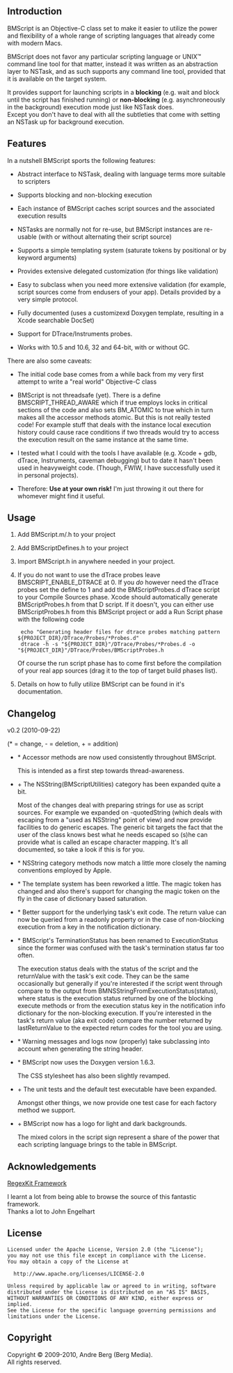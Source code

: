 Introduction
------------

BMScript is an Objective-C class set to make it easier to utilize the power and flexibility of a whole range of scripting languages that already come with modern Macs.  

BMScript does not favor any particular scripting language or UNIX™ command line tool for that matter, instead it was written as an abstraction layer to NSTask, and as such supports any command line tool, provided that it is available on the target system.

It provides support for launching scripts in a **blocking** (e.g. wait and block until the script has finished running) or **non-blocking** (e.g. asynchroneously in the background) execution mode just like NSTask does.   
Except you don't have to deal with all the subtleties that come with setting an NSTask up for background execution. 

Features
--------

In a nutshell BMScript sports the following features:

* Abstract interface to NSTask, dealing with language terms more suitable to scripters

* Supports blocking and non-blocking execution

* Each instance of BMScript caches script sources and the associated execution results

* NSTasks are normally not for re-use, but BMScript instances are re-usable (with or without alternating their script source)

* Supports a simple templating system (saturate tokens by positional or by keyword arguments)

* Provides extensive delegated customization (for things like validation)

* Easy to subclass when you need more extensive validation (for example, script sources come from endusers of your app).
  Details provided by a very simple protocol.

* Fully documented (uses a customizexd Doxygen template, resulting in a Xcode searchable DocSet)

* Support for DTrace/Instruments probes.

* Works with 10.5 and 10.6, 32 and 64-bit, with or without GC.

There are also some caveats:

* The initial code base comes from a while back from my very first attempt to write a "real world" Objective-C class

* BMScript is not threadsafe (yet). There is a define BMSCRIPT_THREAD_AWARE which if true employs locks in critical sections of the code and also sets BM_ATOMIC to true which in turn makes all the accessor methods atomic. But this is not really tested code! 
  For example stuff that deals with the instance local execution history could cause race conditions if two threads would try to access the execution result on the same instance at the same time.

* I tested what I could with the tools I have available (e.g. Xcode + gdb, dTrace, Instruments, caveman debugging) 
  but to date it hasn't been used in heavyweight code. (Though, FWIW, I have successfully used it in personal projects).

* Therefore: **Use at your own risk!** I'm just throwing it out there for whomever might find it useful.

  

Usage
-----

1. Add BMScript.m/.h to your project

2. Add BMScriptDefines.h to your project

3. Import BMScript.h in anywhere needed in your project.

4. If you do not want to use the dTrace probes leave BMSCRIPT_ENABLE_DTRACE at 0.
   If you _do_ however need the dTrace probes set the define to 1 and add the BMScriptProbes.d dTrace script to your Compile Sources phase.
   Xcode should automatically generate BMScriptProbes.h from that D script. If it doesn't, you can either use BMScriptProbes.h from this BMScript project or add a Run Script phase with the following code

        echo "Generating header files for dtrace probes matching pattern ${PROJECT_DIR}/DTrace/Probes/*Probes.d"
        dtrace -h -s "${PROJECT_DIR}"/DTrace/Probes/*Probes.d -o "${PROJECT_DIR}"/DTrace/Probes/BMScriptProbes.h
        
    Of course the run script phase has to come first before the compilation of your real app sources (drag it to the top of target build phases list).

5. Details on how to fully utilize BMScript can be found in it's documentation.



Changelog
---------

v0.2 (2010-09-22)

(* = change, - = deletion, + = addition)

* \* Accessor methods are now used consistently throughout BMScript.

  This is intended as a first step towards thread-awareness.

* \+ The NSString(BMScriptUtilities) category has been expanded quite a bit.

  Most of the changes deal with preparing strings for use as script sources.
  For example we expanded on -quotedString (which deals with escaping from a
  "used as NSString" point of view) and now provide facilities to do generic
  escapes. The generic bit targets the fact that the user of the class knows
  best what he needs escaped so (s)he can provide what is called an escape
  character mapping. It's all documented, so take a look if this is for you.

* \* NSString category methods now match a little more closely the naming conventions
  employed by Apple.

* \* The template system has been reworked a little. The magic token has changed
  and also there's support for changing the magic token on the fly in the case
  of dictionary based saturation.

* \* Better support for the underlying task's exit code. The return value can now
  be queried from a readonly property or in the case of non-blocking execution
  from a key in the notification dictionary.

* \* BMScript's TerminationStatus has been renamed to ExecutionStatus since the
  former was confused with the task's termination status far too often.

  The execution status deals with the status of the script and the returnValue
  with the task's exit code. They can be the same occasionally but generally
  if you're interested if the script went through compare to the output from
  BMNSStringFromExecutionStatus(status), where status is the execution status
  returned by one of the blocking execute methods or from the execution status
  key in the notification info dictionary  for the non-blocking execution.
  If you're interested in the task's return value (aka exit code) compare the
  number returned by lastReturnValue to the expected return codes for the tool
  you are using.

* \* Warning messages and logs now (properly) take subclassing into account when
  generating the string header.

* \* BMScript now uses the Doxygen version 1.6.3.

  The CSS stylesheet has also been slightly revamped.

* \+ The unit tests and the default test executable have been expanded.

  Amongst other things, we now provide one test case for each factory method we support.

* \+ BMScript now has a logo for light and dark backgrounds. 

  The mixed colors in the script sign represent a share of the power that each 
  scripting language brings to the table in BMScript.


  
Acknowledgements
----------------

[RegexKit Framework](http://regexkit.sourceforge.net "RegexKit Framework Home Page")

I learnt a lot from being able to browse the source of this fantastic framework.  
Thanks a lot to John Engelhart 

License
-------

    Licensed under the Apache License, Version 2.0 (the "License");  
    you may not use this file except in compliance with the License.  
    You may obtain a copy of the License at  

      http://www.apache.org/licenses/LICENSE-2.0  

    Unless required by applicable law or agreed to in writing, software  
    distributed under the License is distributed on an "AS IS" BASIS,  
    WITHOUT WARRANTIES OR CONDITIONS OF ANY KIND, either express or implied.  
    See the License for the specific language governing permissions and  
    limitations under the License.  

Copyright
---------

Copyright © 2009-2010, Andre Berg (Berg Media).  
All rights reserved.

